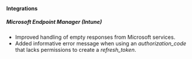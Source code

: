 
#### Integrations
##### Microsoft Endpoint Manager (Intune)
- Improved handling of empty responses from Microsoft services.
- Added informative error message when using an *authorization_code* that lacks permissions to create a *refresh_token*. 
